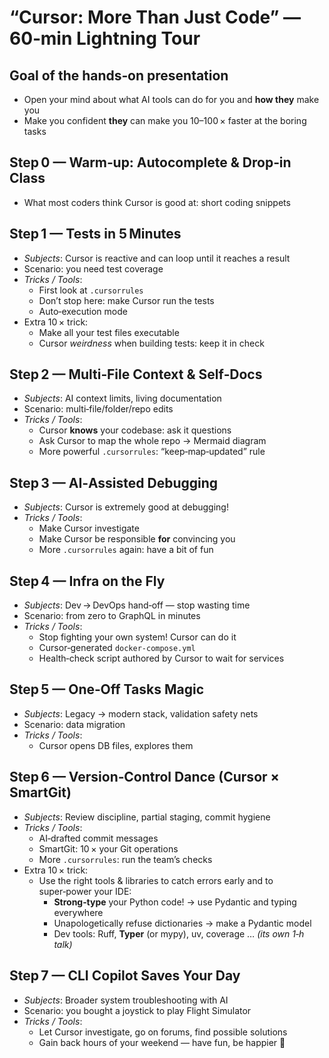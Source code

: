 # “Cursor: More Than Just Code” — 60‑min Lightning Tour

## Goal of the hands‑on presentation

- Open your mind about what AI tools can do for you and **how they** make you  
- Make you confident **they** can make you 10–100 × faster at the boring tasks

## Step 0 — Warm‑up: Autocomplete & Drop‑in Class
- What most coders think Cursor is good at: short coding snippets

## Step 1 — Tests in 5 Minutes
- *Subjects*: Cursor is reactive and can loop until it reaches a result  
- Scenario: you need test coverage  
- *Tricks / Tools*:  
  - First look at `.cursorrules`  
  - Don’t stop here: make Cursor run the tests  
  - Auto‑execution mode  
- Extra 10 × trick:  
  - Make all your test files executable  
  - Cursor *weirdness* when building tests: keep it in check

## Step 2 — Multi‑File Context & Self‑Docs
- *Subjects*: AI context limits, living documentation  
- Scenario: multi‑file/folder/repo edits  
- *Tricks / Tools*:  
  - Cursor **knows** your codebase: ask it questions  
  - Ask Cursor to map the whole repo → Mermaid diagram  
  - More powerful `.cursorrules`: “keep‑map‑updated” rule

## Step 3 — AI‑Assisted Debugging
- *Subjects*: Cursor is extremely good at debugging!  
- *Tricks / Tools*:  
  - Make Cursor investigate  
  - Make Cursor be responsible **for** convincing you  
  - More `.cursorrules` again: have a bit of fun

## Step 4 — Infra on the Fly
- *Subjects*: Dev → DevOps hand‑off — stop wasting time  
- Scenario: from zero to GraphQL in minutes  
- *Tricks / Tools*:  
  - Stop fighting your own system! Cursor can do it  
  - Cursor‑generated `docker-compose.yml`  
  - Health‑check script authored by Cursor to wait for services

## Step 5 — One‑Off Tasks Magic
- *Subjects*: Legacy → modern stack, validation safety nets  
- Scenario: data migration  
- *Tricks / Tools*:  
  - Cursor opens DB files, explores them

## Step 6 — Version‑Control Dance (Cursor × SmartGit)
- *Subjects*: Review discipline, partial staging, commit hygiene  
- *Tricks / Tools*:  
  - AI‑drafted commit messages  
  - SmartGit: 10 × your Git operations  
  - More `.cursorrules`: run the team’s checks  
- Extra 10 × trick:  
  - Use the right tools & libraries to catch errors early and to super‑power your IDE:  
    - **Strong‑type** your Python code! → use Pydantic and typing everywhere  
    - Unapologetically refuse dictionaries → make a Pydantic model  
    - Dev tools: Ruff, **Typer** (or mypy), uv, coverage … *(its own 1‑h talk)*  

## Step 7 — CLI Copilot Saves Your Day
- *Subjects*: Broader system troubleshooting with AI  
- Scenario: you bought a joystick to play Flight Simulator  
- *Tricks / Tools*:  
  - Let Cursor investigate, go on forums, find possible solutions  
  - Gain back hours of your weekend — have fun, be happier 🙂
